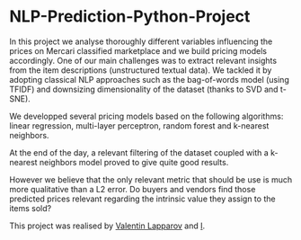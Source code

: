 # NLP-Prediction-Python-Project

In this project we analyse thoroughly different variables influencing the prices on Mercari classified marketplace and we build pricing models accordingly. One of our main challenges was to extract relevant insights from the item descriptions (unstructured textual data). We tackled it by adopting classical NLP approaches such as the bag-of-words model (using TFIDF) and downsizing dimensionality of the dataset (thanks to SVD and t-SNE).

We developped several pricing models based on the following algorithms: linear regression, multi-layer perceptron, random forest and k-nearest neighbors.

At the end of the day, a relevant filtering of the dataset coupled with a k-nearest neighbors model proved to give quite good results. 

However we believe that the only relevant metric that should be use is much more qualitative than a L2 error. Do buyers and vendors find those predicted prices relevant regarding the intrinsic value they assign to the items sold?



This project was realised by [Valentin Lapparov](https://github.com/vlapparov) and [I](https://www.linkedin.com/in/sacha-izadi/).

